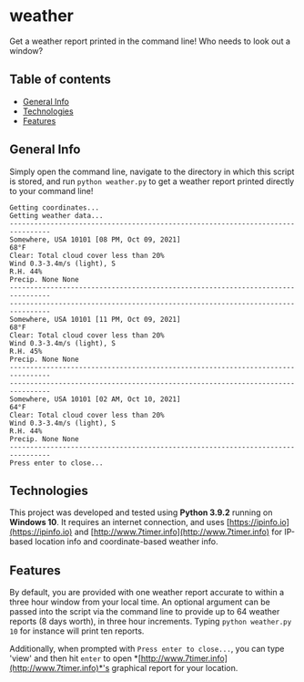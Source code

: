 # weather
Get a weather report printed in the command line! Who needs to look out a window?

## Table of contents
* [General Info](#general-info)
* [Technologies](#technologies)
* [Features](#features)

## General Info
Simply open the command line, navigate to the directory in which this script is stored, and run `python weather.py` to get a weather report printed directly to your command line!

    Getting coordinates...
    Getting weather data...
    --------------------------------------------------------------------------------
    Somewhere, USA 10101 [08 PM, Oct 09, 2021]
    68°F
    Clear: Total cloud cover less than 20%
    Wind 0.3-3.4m/s (light), S
    R.H. 44%
    Precip. None None
    --------------------------------------------------------------------------------
    --------------------------------------------------------------------------------
    Somewhere, USA 10101 [11 PM, Oct 09, 2021]
    68°F
    Clear: Total cloud cover less than 20%
    Wind 0.3-3.4m/s (light), S
    R.H. 45%
    Precip. None None
    --------------------------------------------------------------------------------
    --------------------------------------------------------------------------------
    Somewhere, USA 10101 [02 AM, Oct 10, 2021]
    64°F
    Clear: Total cloud cover less than 20%
    Wind 0.3-3.4m/s (light), S
    R.H. 44%
    Precip. None None
    --------------------------------------------------------------------------------
    Press enter to close...

## Technologies
This project was developed and tested using **Python 3.9.2** running on **Windows 10**. It requires an internet connection, and uses [https://ipinfo.io](https://ipinfo.io) and [http://www.7timer.info](http://www.7timer.info) for IP-based location info and coordinate-based weather info. 

## Features
By default, you are provided with one weather report accurate to within a three hour window from your local time. An optional argument can be passed into the script via the command line to provide up to 64 weather reports (8 days worth), in three hour increments. Typing `python weather.py 10` for instance will print ten reports.

Additionally, when prompted with `Press enter to close...`, you can type 'view' and then hit `enter` to open *[http://www.7timer.info](http://www.7timer.info)*'s graphical report for your location.
